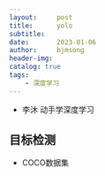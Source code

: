 ```yaml
---
layout:     post
title:      yolo
subtitle:   
date:       2023-01-06
author:     bjmsong
header-img: 
catalog: true
tags:
    - 深度学习
---
```

- 李沐 动手学深度学习

## 目标检测
- COCO数据集